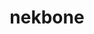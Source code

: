 ---
title: "nekbone"
layout: cache
categories: [package, v0.18]
meta: {"versions": ["17.0"], "compilers": ["gcc@=7.3.1"], "oss": ["amzn2"], "platforms": ["linux"], "targets": ["aarch64", "graviton2", "x86_64_v3", "x86_64_v4"], "stacks": ["aws-ahug", "aws-ahug-aarch64"], "num_specs": 8, "num_specs_by_stack": {"aws-ahug": 4, "aws-ahug-aarch64": 4}}
spec_details: [{"hash": "wg3hsky55rrvm3bowkkkrhtbr66ru4qf", "compiler": "gcc@=7.3.1", "versions": ["17.0"], "os": "amzn2", "platform": "linux", "target": "x86_64_v4", "variants": ["+mpi"], "stacks": ["aws-ahug"], "size": "-", "tarball": "https://binaries.spack.io/releases/v0.18/build_cache/linux-amzn2-x86_64_v4/gcc-7.3.1/nekbone-17.0/linux-amzn2-x86_64_v4-gcc-7.3.1-nekbone-17.0-wg3hsky55rrvm3bowkkkrhtbr66ru4qf.spack"}, {"hash": "2pk7pdpbh5q4owkoll3koatpamw42cce", "compiler": "gcc@=7.3.1", "versions": ["17.0"], "os": "amzn2", "platform": "linux", "target": "x86_64_v4", "variants": ["+mpi"], "stacks": ["aws-ahug"], "size": "-", "tarball": "https://binaries.spack.io/releases/v0.18/build_cache/linux-amzn2-x86_64_v4/gcc-7.3.1/nekbone-17.0/linux-amzn2-x86_64_v4-gcc-7.3.1-nekbone-17.0-2pk7pdpbh5q4owkoll3koatpamw42cce.spack"}, {"hash": "3hvo2wn2h7r7m6aa2gpj3hz6q5efmsts", "compiler": "gcc@=7.3.1", "versions": ["17.0"], "os": "amzn2", "platform": "linux", "target": "graviton2", "variants": ["+mpi"], "stacks": ["aws-ahug-aarch64"], "size": "-", "tarball": "https://binaries.spack.io/releases/v0.18/build_cache/linux-amzn2-graviton2/gcc-7.3.1/nekbone-17.0/linux-amzn2-graviton2-gcc-7.3.1-nekbone-17.0-3hvo2wn2h7r7m6aa2gpj3hz6q5efmsts.spack"}, {"hash": "2muqj6axzo7nb3hq3g45axqwtakcmtki", "compiler": "gcc@=7.3.1", "versions": ["17.0"], "os": "amzn2", "platform": "linux", "target": "aarch64", "variants": ["+mpi"], "stacks": ["aws-ahug-aarch64"], "size": "-", "tarball": "https://binaries.spack.io/releases/v0.18/build_cache/linux-amzn2-aarch64/gcc-7.3.1/nekbone-17.0/linux-amzn2-aarch64-gcc-7.3.1-nekbone-17.0-2muqj6axzo7nb3hq3g45axqwtakcmtki.spack"}, {"hash": "pi75xgsqo76xkzj5cdejjvbjwx4ao5bd", "compiler": "gcc@=7.3.1", "versions": ["17.0"], "os": "amzn2", "platform": "linux", "target": "x86_64_v3", "variants": ["+mpi"], "stacks": ["aws-ahug"], "size": "-", "tarball": "https://binaries.spack.io/releases/v0.18/build_cache/linux-amzn2-x86_64_v3/gcc-7.3.1/nekbone-17.0/linux-amzn2-x86_64_v3-gcc-7.3.1-nekbone-17.0-pi75xgsqo76xkzj5cdejjvbjwx4ao5bd.spack"}, {"hash": "okd354f7rscogest2uboxisqwjsdkvnx", "compiler": "gcc@=7.3.1", "versions": ["17.0"], "os": "amzn2", "platform": "linux", "target": "x86_64_v3", "variants": ["+mpi"], "stacks": ["aws-ahug"], "size": "-", "tarball": "https://binaries.spack.io/releases/v0.18/build_cache/linux-amzn2-x86_64_v3/gcc-7.3.1/nekbone-17.0/linux-amzn2-x86_64_v3-gcc-7.3.1-nekbone-17.0-okd354f7rscogest2uboxisqwjsdkvnx.spack"}, {"hash": "xvjj3wp6spdezk32n6rhrwei22pead6m", "compiler": "gcc@=7.3.1", "versions": ["17.0"], "os": "amzn2", "platform": "linux", "target": "aarch64", "variants": ["+mpi"], "stacks": ["aws-ahug-aarch64"], "size": "-", "tarball": "https://binaries.spack.io/releases/v0.18/build_cache/linux-amzn2-aarch64/gcc-7.3.1/nekbone-17.0/linux-amzn2-aarch64-gcc-7.3.1-nekbone-17.0-xvjj3wp6spdezk32n6rhrwei22pead6m.spack"}, {"hash": "xmorkkh3onlogbgv4duyofqfjzheryth", "compiler": "gcc@=7.3.1", "versions": ["17.0"], "os": "amzn2", "platform": "linux", "target": "graviton2", "variants": ["+mpi"], "stacks": ["aws-ahug-aarch64"], "size": "-", "tarball": "https://binaries.spack.io/releases/v0.18/build_cache/linux-amzn2-graviton2/gcc-7.3.1/nekbone-17.0/linux-amzn2-graviton2-gcc-7.3.1-nekbone-17.0-xmorkkh3onlogbgv4duyofqfjzheryth.spack"}]
---